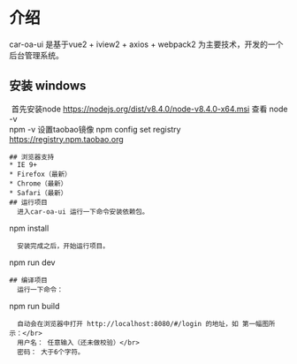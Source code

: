 # 介绍
  car-oa-ui 是基于vue2 + iview2 + axios + webpack2 为主要技术，开发的一个后台管理系统。</br>

## 安装  windows
  首先安装node https://nodejs.org/dist/v8.4.0/node-v8.4.0-x64.msi
  查看 node -v    
       npm -v
  设置taobao镜像 npm config set registry https://registry.npm.taobao.org 


```
## 浏览器支持
* IE 9+
* Firefox（最新）
* Chrome（最新）
* Safari（最新）
## 运行项目
  进入car-oa-ui 运行一下命令安装依赖包。
```
npm install
```
  安装完成之后，开始运行项目。
```
npm run dev 
```
## 编译项目
  运行一下命令：
```
npm run build
```
  自动会在浏览器中打开 http://localhost:8080/#/login 的地址，如 第一幅图所示：</br>
  用户名： 任意输入（还未做校验）</br>
  密码： 大于6个字符。
